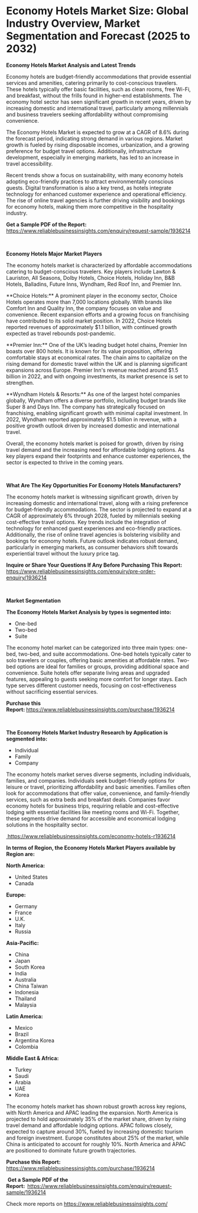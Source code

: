 <p><h1>Economy Hotels Market Size: Global Industry Overview, Market Segmentation and Forecast (2025 to 2032)</h1></p><p><strong>Economy Hotels Market Analysis and Latest Trends</strong></p>
<p><p>Economy hotels are budget-friendly accommodations that provide essential services and amenities, catering primarily to cost-conscious travelers. These hotels typically offer basic facilities, such as clean rooms, free Wi-Fi, and breakfast, without the frills found in higher-end establishments. The economy hotel sector has seen significant growth in recent years, driven by increasing domestic and international travel, particularly among millennials and business travelers seeking affordability without compromising convenience.</p><p>The Economy Hotels Market is expected to grow at a CAGR of 8.6% during the forecast period, indicating strong demand in various regions. Market growth is fueled by rising disposable incomes, urbanization, and a growing preference for budget travel options. Additionally, infrastructure development, especially in emerging markets, has led to an increase in travel accessibility.</p><p>Recent trends show a focus on sustainability, with many economy hotels adopting eco-friendly practices to attract environmentally conscious guests. Digital transformation is also a key trend, as hotels integrate technology for enhanced customer experience and operational efficiency. The rise of online travel agencies is further driving visibility and bookings for economy hotels, making them more competitive in the hospitality industry.</p></p>
<p><strong>Get a Sample PDF of the Report:&nbsp;</strong> <a href="https://www.reliablebusinessinsights.com/enquiry/request-sample/1936214?utm_campaign=3035&utm_medium=2&utm_source=Github&utm_content=ia&utm_term=09032025&utm_id=economy-hotels">https://www.reliablebusinessinsights.com/enquiry/request-sample/1936214</a></p>
<p>&nbsp;</p>
<p><strong>Economy Hotels Major Market Players</strong></p>
<p><p>The economy hotels market is characterized by affordable accommodations catering to budget-conscious travelers. Key players include Lawton & Lauriston, All Seasons, Dolby Hotels, Choice Hotels, Holiday Inn, B&B Hotels, Balladins, Future Inns, Wyndham, Red Roof Inn, and Premier Inn.</p><p>**Choice Hotels:** A prominent player in the economy sector, Choice Hotels operates more than 7,000 locations globally. With brands like Comfort Inn and Quality Inn, the company focuses on value and convenience. Recent expansion efforts and a growing focus on franchising have contributed to its solid market position. In 2022, Choice Hotels reported revenues of approximately $1.1 billion, with continued growth expected as travel rebounds post-pandemic.</p><p>**Premier Inn:** One of the UK’s leading budget hotel chains, Premier Inn boasts over 800 hotels. It is known for its value proposition, offering comfortable stays at economical rates. The chain aims to capitalize on the rising demand for domestic travel within the UK and is planning significant expansions across Europe. Premier Inn's revenue reached around $1.5 billion in 2022, and with ongoing investments, its market presence is set to strengthen.</p><p>**Wyndham Hotels & Resorts:** As one of the largest hotel companies globally, Wyndham offers a diverse portfolio, including budget brands like Super 8 and Days Inn. The company has strategically focused on franchising, enabling significant growth with minimal capital investment. In 2022, Wyndham reported approximately $1.5 billion in revenue, with a positive growth outlook driven by increased domestic and international travel.</p><p>Overall, the economy hotels market is poised for growth, driven by rising travel demand and the increasing need for affordable lodging options. As key players expand their footprints and enhance customer experiences, the sector is expected to thrive in the coming years.</p></p>
<p>&nbsp;</p>
<p><strong>What Are The Key Opportunities For Economy Hotels Manufacturers?</strong></p>
<p><p>The economy hotels market is witnessing significant growth, driven by increasing domestic and international travel, along with a rising preference for budget-friendly accommodations. The sector is projected to expand at a CAGR of approximately 6% through 2028, fueled by millennials seeking cost-effective travel options. Key trends include the integration of technology for enhanced guest experiences and eco-friendly practices. Additionally, the rise of online travel agencies is bolstering visibility and bookings for economy hotels. Future outlook indicates robust demand, particularly in emerging markets, as consumer behaviors shift towards experiential travel without the luxury price tag.</p></p>
<p><strong>Inquire or Share Your Questions If Any Before Purchasing This Report:</strong> <a href="https://www.reliablebusinessinsights.com/enquiry/pre-order-enquiry/1936214?utm_campaign=3035&utm_medium=2&utm_source=Github&utm_content=ia&utm_term=09032025&utm_id=economy-hotels">https://www.reliablebusinessinsights.com/enquiry/pre-order-enquiry/1936214</a></p>
<p>&nbsp;</p>
<p><strong>Market Segmentation</strong></p>
<p><strong>The Economy Hotels Market Analysis by types is segmented into:</strong></p>
<p><ul><li>One-bed</li><li>Two-bed</li><li>Suite</li></ul></p>
<p><p>The economy hotel market can be categorized into three main types: one-bed, two-bed, and suite accommodations. One-bed hotels typically cater to solo travelers or couples, offering basic amenities at affordable rates. Two-bed options are ideal for families or groups, providing additional space and convenience. Suite hotels offer separate living areas and upgraded features, appealing to guests seeking more comfort for longer stays. Each type serves different customer needs, focusing on cost-effectiveness without sacrificing essential services.</p></p>
<p><strong>Purchase this Report:&nbsp;</strong><a href="https://www.reliablebusinessinsights.com/purchase/1936214?utm_campaign=3035&utm_medium=2&utm_source=Github&utm_content=ia&utm_term=09032025&utm_id=economy-hotels">https://www.reliablebusinessinsights.com/purchase/1936214</a></p>
<p>&nbsp;</p>
<p><strong>The Economy Hotels Market Industry Research by Application is segmented into:</strong></p>
<p><ul><li>Individual</li><li>Family</li><li>Company</li></ul></p>
<p><p>The economy hotels market serves diverse segments, including individuals, families, and companies. Individuals seek budget-friendly options for leisure or travel, prioritizing affordability and basic amenities. Families often look for accommodations that offer value, convenience, and family-friendly services, such as extra beds and breakfast deals. Companies favor economy hotels for business trips, requiring reliable and cost-effective lodging with essential facilities like meeting rooms and Wi-Fi. Together, these segments drive demand for accessible and economical lodging solutions in the hospitality sector.</p></p>
<p><a href="https://www.reliablebusinessinsights.com/economy-hotels-r1936214?utm_campaign=3035&utm_medium=2&utm_source=Github&utm_content=ia&utm_term=09032025&utm_id=economy-hotels">&nbsp;https://www.reliablebusinessinsights.com/economy-hotels-r1936214</a></p>
<p><strong>In terms of Region, the Economy Hotels Market Players available by Region are:</strong></p>
<p>
    <p> <strong> North America: </strong>
        <ul>
            <li>United States</li>
            <li>Canada</li>
        </ul>
        </p> 
    <p> <strong> Europe: </strong>
        <ul>
            <li>Germany</li>
            <li>France</li>
            <li>U.K.</li>
            <li>Italy</li>
            <li>Russia</li>
        </ul>
        </p> 
    <p> <strong> Asia-Pacific: </strong>
        <ul>
            <li>China</li>
            <li>Japan</li>
            <li>South Korea</li>
            <li>India</li>
            <li>Australia</li>
            <li>China Taiwan</li>
            <li>Indonesia</li>
            <li>Thailand</li>
            <li>Malaysia</li>
        </ul>
        </p> 
    <p> <strong> Latin America: </strong>
        <ul>
            <li>Mexico</li>
            <li>Brazil</li>
            <li>Argentina Korea</li>
            <li>Colombia</li>
        </ul>
        </p> 
    <p> <strong> Middle East & Africa: </strong>
        <ul>
            <li>Turkey</li>
            <li>Saudi</li>
            <li>Arabia</li>
            <li>UAE</li>
            <li>Korea</li>
        </ul>
    </p>
    </p>
<p><p>The economy hotels market has shown robust growth across key regions, with North America and APAC leading the expansion. North America is projected to hold approximately 35% of the market share, driven by rising travel demand and affordable lodging options. APAC follows closely, expected to capture around 30%, fueled by increasing domestic tourism and foreign investment. Europe constitutes about 25% of the market, while China is anticipated to account for roughly 10%. North America and APAC are positioned to dominate future growth trajectories.</p></p>
<p><strong>Purchase this Report: </strong><a href="https://www.reliablebusinessinsights.com/purchase/1936214?utm_campaign=3035&utm_medium=2&utm_source=Github&utm_content=ia&utm_term=09032025&utm_id=economy-hotels">https://www.reliablebusinessinsights.com/purchase/1936214</a></p>
<p>&nbsp;<strong>Get a Sample PDF of the Report:&nbsp;&nbsp;</strong><a href="https://www.reliablebusinessinsights.com/enquiry/request-sample/1936214?utm_campaign=3035&utm_medium=2&utm_source=Github&utm_content=ia&utm_term=09032025&utm_id=economy-hotels">https://www.reliablebusinessinsights.com/enquiry/request-sample/1936214</a></p>
<p><strong></strong></p>
<p>Check more reports on <a href="https://www.reliablebusinessinsights.com/?utm_campaign=3035&utm_medium=2&utm_source=Github&utm_content=ia&utm_term=09032025&utm_id=economy-hotels">https://www.reliablebusinessinsights.com/</a></p>